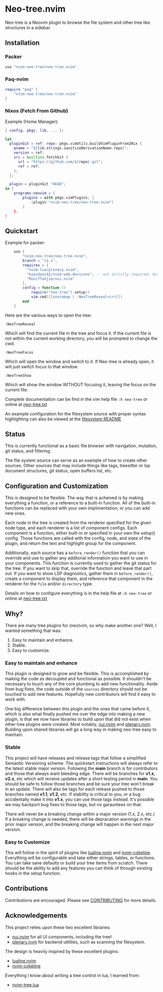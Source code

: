# Neo-tree.nvim

Neo-tree is a Neovim plugin to browse the file system and other tree like
structures in a sidebar. 

## Installation
### Packer
```lua
use "nvim-neo-tree/neo-tree.nvim"
```
### Paq-nvim
```lua
require "paq" {
    "nvim-neo-tree/neo-tree.nvim"
}
```

### Nixos (Fetch From Github)
Example (Home Manager):
```nix
{ config, pkgs, lib, ... }:

let 
  pluginGit = ref: repo: pkgs.vimUtils.buildVimPluginFrom2Nix {
    pname = "${lib.strings.sanitizeDerivationName repo}";
    version = ref;
    src = builtins.fetchGit {
      url = "https://github.com/${repo}.git";
      ref = ref;
    };
  };

  plugin = pluginGit "HEAD";
in {
    programs.neovim = {
        plugins = with pkgs.vimPlugins; [
            (plugin "nvim-neo-tree/neo-tree.nvim")
        ]
    };
}
```


## Quickstart

Example for packer:
```lua
    use {
        "nvim-neo-tree/neo-tree.nvim",
        branch = "v1.x",
        requires = { 
          "nvim-lua/plenary.nvim",
          "kyazdani42/nvim-web-devicons", -- not strictly required, but recommended
          "MunifTanjim/nui.nvim" 
        },
        config = function ()
            require("neo-tree").setup()
            vim.cmd([[nnoremap \ :NeoTreeReveal<cr>]])
        end
    }
```

Here are the various ways to open the tree:

```
:NeoTreeReveal
```
Which will find the current file in the tree and focus it. If the current file
is not within the current working directory, you will be prompted to change the
cwd.

```
:NeoTreeFocus
```
Which will open the window and switch to it. If Neo-tree is already open, it
will just switch focus to that window.

```
:NeoTreeShow
```
Which will show the window WITHOUT focusing it, leaving the focus on the current
file.


Complete documentation can be find in the vim help file `:h neo-tree` or online
at [neo-tree.txt](/doc/neo-tree.txt)

An example configuration for the filesystem source with proper syntax
highlighting can also be viewed at the [filesystem README](/lua/neo-tree/sources/filesystem/README.md)

## Status

This is currently functional as a basic file browser with navigation, mutation,
git status, and filtering.

The file system source can serve as an example of how to create other sources.
Other sources that may include things like tags, treesitter or lsp document
structures, git status, open buffers list, etc.

## Configuration and Customization

This is designed to be flexible. The way that is acheived is by making
everything a function, or a reference to a built-in function. All of the
built-in functions can be replaced with your own implimentation, or you can 
add new ones.

Each node in the tree is created from the renderer specified for the given node
type, and each renderer is a list of component configs. Each component is a
function, either built-in or specified in your own the setup() config. Those 
functions are called with the config, node, and state of the plugin, and return
the text and highlight group for the component.

Additionally, each source has a `before_render()` function that you can override 
and use to gather any additonal information you want to use in your components.
This function is currently used to gather the git status for the tree. If you 
want to skip that, override the function and leave that part out. If you want
to show LSP diagnostics, gather them in `before_render()`, create a component
to display them, and reference that component in the renderer for the `file`
and/or `directory` type.

Details on how to configure everything is in the help file at `:h neo-tree` or
online at [neo-tree.txt](https://github.com/nvim-neo-tree/neo-tree.nvim/blob/main/doc/neo-tree.txt)


## Why?

There are many tree plugins for (neo)vim, so why make another one? Well, I
wanted something that was:

1. Easy to maintain and enhance.
2. Stable.
3. Easy to customize.

### Easy to maintain and enhance

This plugin is designed to grow and be flexible. This is accomplished by making
the code as decoupled and functional as possible. It shouldn't be necessary to
touch any of the core plumbing to add new functionality. Aside from bug fixes,
the code outside of the `sources` directory should not be touched to add new
features. Hopefully new contributors will find it easy to work with.

One big difference between this plugin and the ones that came before it, which
is also what finally pushed me over the edge into making a new plugin, is that
we now have libraries to build upon that did not exist when other tree plugins
were created. Most notably, [nui.nvim](https://github.com/MunifTanjim/nui.nvim)
and [plenary.nvm](https://github.com/nvim-lua/plenary.nvim). Building upon
shared libraries will go a long way in making neo-tree easy to maintain.

### Stable

This project will have releases and release tags that follow a simplified
Semantic Versioning scheme. The quickstart instructions will always refer to
the latest stable major version. Following the **main** branch is for
contributors and those that always want bleeding edge. There will be branches
for **v1.x**, **v2.x**, etc which will receive updates after a short testing
period in **main**. You should be safe to follow those branches and be sure
your tree won't break in an update. There will also be tags for each release
pushed to those branches named **v1.1**, **v1.2**, etc. If stability is
critical to you, or a bug accidentally make it into **v1.x**, you can use those
tags instead. It's possible we may backport bug fixes to those tags, but no
garauntees on that.

There will never be a breaking change within a major version (1.x, 2.x, etc.) If
a breaking change is needed, there will be depracation warnings in the prior
major version, and the breaking change will happen in the next major version.

### Easy to Customize

This will follow in the spirit of plugins like
[lualine.nvim](https://github.com/nvim-lualine/lualine.nvim) and
[nvim-cokeline](https://github.com/noib3/nvim-cokeline). Everything will be
configurable and take either strings, tables, or functions. You can take sane
defaults or build your tree items from scratch. There should be the ability to
add any features you can think of through existing hooks in the setup function.

## Contributions

Contributions are encouraged. Please see [CONTRIBUTING](CONTRIBUTING.md) for more details.

## Acknowledgements

This project relies upon these two excellent libraries:
- [nui.nvim](https://github.com/MunifTanjim/nui.nvim) for all UI components, including the tree!
- [plenary.nvm](https://github.com/nvim-lua/plenary.nvim) for backend utilities, such as scanning the filesystem.

The design is heavily inspired by these excellent plugins:
- [lualine.nvim](https://github.com/nvim-lualine/lualine.nvim)
- [nvim-cokeline](https://github.com/noib3/nvim-cokeline)

Everything I know about writing a tree control in lua, I learned from:
- [nvim-tree.lua](https://github.com/kyazdani42/nvim-tree.lua)
